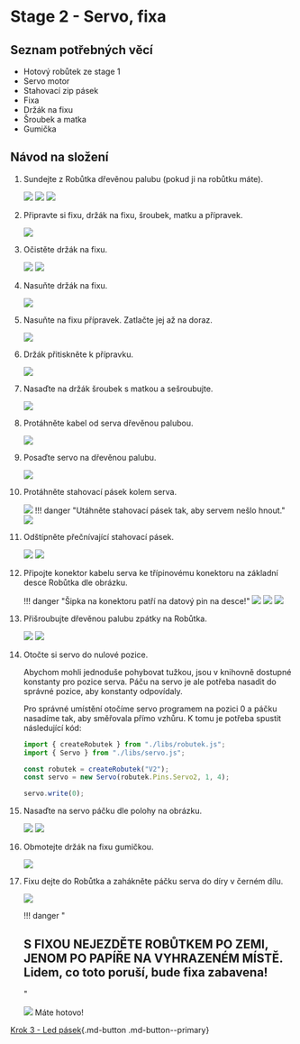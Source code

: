 # Stage 2 - Servo, fixa

## Seznam potřebných věcí

 - Hotový robůtek ze stage 1
 - Servo motor
 - Stahovací zip pásek
 - Fixa
 - Držák na fixu
 - Šroubek a matka
 - Gumička

## Návod na složení

1. Sundejte z Robůtka dřevěnou palubu (pokud ji na robůtku máte).

    ![](assets/stage1/IMG-step12c.jpeg) <!-- don't change links, it should say stage 1  -->
    ![](assets/stage1/IMG-step12b.jpeg)
    ![](assets/stage1/IMG-step12a.jpeg)

2. Připravte si fixu, držák na fixu, šroubek, matku a přípravek.

    ![](assets/stage2/IMG-stage2-step1.jpeg)

3. Očistěte držák na fixu.

    ![](assets/stage2/IMG-stage2-step2a.jpeg)
    ![](assets/stage2/IMG-stage2-step2b-fix.jpeg)

4. Nasuňte držák na fixu.

    <!-- TODO add arrow and warning about black part orientation  -->

    ![](assets/stage2/IMG-stage2-step3mod.png)

5. Nasuňte na fixu přípravek. Zatlačte jej až na doraz.

    ![](assets/stage2/IMG-stage2-step4mod.png)

6. Držák přitiskněte k přípravku.

    ![](assets/stage2/IMG-stage2-step5mod.png)

7. Nasaďte na držák šroubek s matkou a sešroubujte.

    ![](assets/stage2/IMG-stage2-step6mod.png)

8. Protáhněte kabel od serva dřevěnou palubou.

    ![](assets/stage2/IMG-stage2-step7.jpeg)

9. Posaďte servo na dřevěnou palubu.

    ![](assets/stage2/IMG-stage2-step8.jpeg)

10. Protáhněte stahovací pásek kolem serva.

    ![](assets/stage2/IMG-stage2-step9a.jpeg)
    !!! danger "Utáhněte stahovací pásek tak, aby servem nešlo hnout."
    ![](assets/stage2/IMG-stage2-step9b.jpeg)

11. Odštípněte přečnívající stahovací pásek.

    ![](assets/stage2/IMG-stage2-step10a.jpeg)
    ![](assets/stage2/IMG-stage2-step10b.jpeg)

12. Připojte konektor kabelu serva ke třípinovému konektoru na základní desce Robůtka dle obrázku.

    !!! danger "Šipka na konektoru patří na datový pin na desce!"
    ![](assets/stage2/IMG-stage2-step11a.jpeg)
    ![](assets/stage2/IMG-stage2-step11b.jpeg)
    ![](assets/stage2/IMG-stage2-step11c.jpeg)

13. Přišroubujte dřevěnou palubu zpátky na Robůtka.

    ![](assets/stage2/IMG-stage2-step12a.jpeg)
    ![](assets/stage2/IMG-stage2-step12b.jpeg)

14. Otočte si servo do nulové pozice.

    Abychom mohli jednoduše pohybovat tužkou, jsou v knihovně dostupné konstanty pro pozice serva. Páču na servo je ale potřeba nasadit do správné pozice, aby konstanty odpovídaly.

    Pro správné umístění otočíme servo programem na pozici 0 a páčku nasadíme tak, aby směřovala přímo vzhůru. K tomu je potřeba spustit následující kód:

    ```ts
    import { createRobutek } from "./libs/robutek.js";
    import { Servo } from "./libs/servo.js";

    const robutek = createRobutek("V2");
    const servo = new Servo(robutek.Pins.Servo2, 1, 4);

    servo.write(0);
    ```

15. Nasaďte na servo páčku dle polohy na obrázku.

    ![](assets/stage2/IMG-stage2-step13a.jpeg)
    ![](assets/stage2/IMG-stage2-step13b.jpeg)

16. Obmotejte držák na fixu gumičkou.

    ![](assets/stage2/IMG-stage2-step14a.jpeg)

17. Fixu dejte do Robůtka a zahákněte páčku serva do díry v černém dílu.

    ![](assets/stage2/IMG-stage2-step14b.jpeg)

    !!! danger "<h2><b>S FIXOU NEJEZDĚTE ROBŮTKEM PO ZEMI, JENOM PO PAPÍŘE NA VYHRAZENÉM MÍSTĚ.</b><br>Lidem, co toto poruší, bude fixa zabavena!</h2>"

    ![](assets/stage2/IMG-stage2-final.JPG)
    Máte hotovo!

[Krok 3 - Led pásek](stage3.md){.md-button .md-button--primary}
